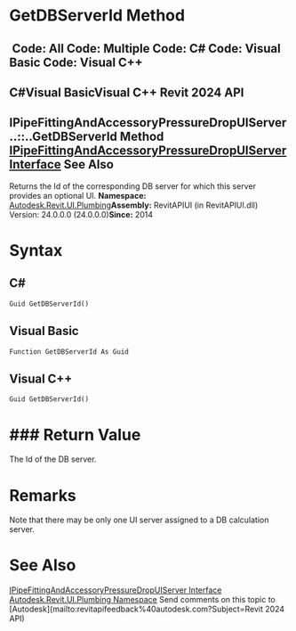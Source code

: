 # GetDBServerId Method

﻿
 Code: All Code: Multiple Code: C# Code: Visual Basic Code: Visual C++   
---  
C#Visual BasicVisual C++
Revit 2024 API  
---  
IPipeFittingAndAccessoryPressureDropUIServer..::..GetDBServerId Method   
[IPipeFittingAndAccessoryPressureDropUIServer Interface](727a30e8-f519-3192-0e4b-0d86bc537c0c.md "IPipeFittingAndAccessoryPressureDropUIServer Interface") See Also  
---  
Returns the Id of the corresponding DB server for which this server provides an optional UI. 
**Namespace:** [Autodesk.Revit.UI.Plumbing](a4cc3644-f568-6568-9c2f-dcdb6eafdf6b.md "Autodesk.Revit.UI.Plumbing Namespace")**Assembly:** RevitAPIUI (in RevitAPIUI.dll) Version: 24.0.0.0 (24.0.0.0)**Since:** 2014 
# Syntax
C#  
---  
```text
Guid GetDBServerId()
```
  
Visual Basic  
---  
```text
Function GetDBServerId As Guid
```
  
Visual C++  
---  
```text
Guid GetDBServerId()
```
  
# ### Return Value
The Id of the DB server. 
# Remarks
Note that there may be only one UI server assigned to a DB calculation server. 
# See Also
[IPipeFittingAndAccessoryPressureDropUIServer Interface](727a30e8-f519-3192-0e4b-0d86bc537c0c.md "IPipeFittingAndAccessoryPressureDropUIServer Interface")
[Autodesk.Revit.UI.Plumbing Namespace](a4cc3644-f568-6568-9c2f-dcdb6eafdf6b.md "Autodesk.Revit.UI.Plumbing Namespace")
Send comments on this topic to [Autodesk](mailto:revitapifeedback%40autodesk.com?Subject=Revit 2024 API)
